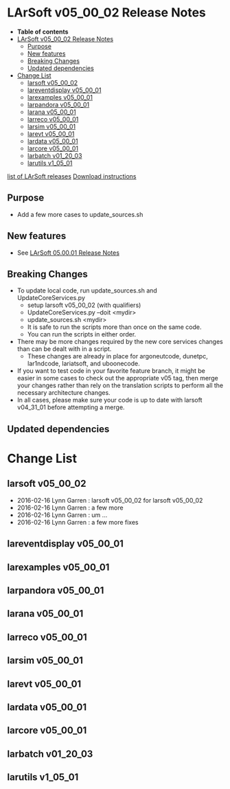 LArSoft v05_00_02 Release Notes
======================================================================

-   **Table of contents**
-   [LArSoft v05_00_02 Release Notes](#LArSoft-v05_00_02-Release-Notes)
    -   [Purpose](#Purpose)
    -   [New features](#New-features)
    -   [Breaking Changes](#Breaking-Changes)
    -   [Updated dependencies](#Updated-dependencies)
-   [Change List](#Change-List)
    -   [larsoft v05_00_02](#larsoft-v05_00_02)
    -   [lareventdisplay v05_00_01](#lareventdisplay-v05_00_01)
    -   [larexamples v05_00_01](#larexamples-v05_00_01)
    -   [larpandora v05_00_01](#larpandora-v05_00_01)
    -   [larana v05_00_01](#larana-v05_00_01)
    -   [larreco v05_00_01](#larreco-v05_00_01)
    -   [larsim v05_00_01](#larsim-v05_00_01)
    -   [larevt v05_00_01](#larevt-v05_00_01)
    -   [lardata v05_00_01](#lardata-v05_00_01)
    -   [larcore v05_00_01](#larcore-v05_00_01)
    -   [larbatch v01_20_03](#larbatch-v01_20_03)
    -   [larutils v1_05_01](#larutils-v1_05_01)

[list of LArSoft releases](LArSoft_release_list)
[Download instructions](http://scisoft.fnal.gov/scisoft/bundles/larsoft/v05_00_02/larsoft-v05_00_02.html)

Purpose
--------------------

-   Add a few more cases to update_sources.sh

New features
------------------------------

-   See [LArSoft 05.00.01 Release Notes](ReleaseNotes050001)

Breaking Changes
--------------------------------------

-   To update local code, run update_sources.sh and UpdateCoreServices.py
    -   setup larsoft v05_00_02 (with qualifiers)
    -   UpdateCoreServices.py –doit \<mydir\>
    -   update_sources.sh \<mydir\>
    -   It is safe to run the scripts more than once on the same code.
    -   You can run the scripts in either order.
-   There may be more changes required by the new core services changes than can be dealt with in a script.
    -   These changes are already in place for argoneutcode, dunetpc, lar1ndcode, lariatsoft, and uboonecode.
-   If you want to test code in your favorite feature branch, it might be easier in some cases to check out the appropriate v05 tag, then merge your changes rather than rely on the translation scripts to perform all the necessary architecture changes.
-   In all cases, please make sure your code is up to date with larsoft v04_31_01 before attempting a merge.

Updated dependencies
----------------------------------------------

Change List
============================

larsoft v05_00_02
------------------------------------------

-   2016-02-16 Lynn Garren : larsoft v05_00_02 for larsoft v05_00_02
-   2016-02-16 Lynn Garren : a few more
-   2016-02-16 Lynn Garren : um …
-   2016-02-16 Lynn Garren : a few more fixes

lareventdisplay v05_00_01
----------------------------------------------------------

larexamples v05_00_01
--------------------------------------------------

larpandora v05_00_01
------------------------------------------------

larana v05_00_01
----------------------------------------

larreco v05_00_01
------------------------------------------

larsim v05_00_01
----------------------------------------

larevt v05_00_01
----------------------------------------

lardata v05_00_01
------------------------------------------

larcore v05_00_01
------------------------------------------

larbatch v01_20_03
--------------------------------------------

larutils v1_05_01
------------------------------------------
